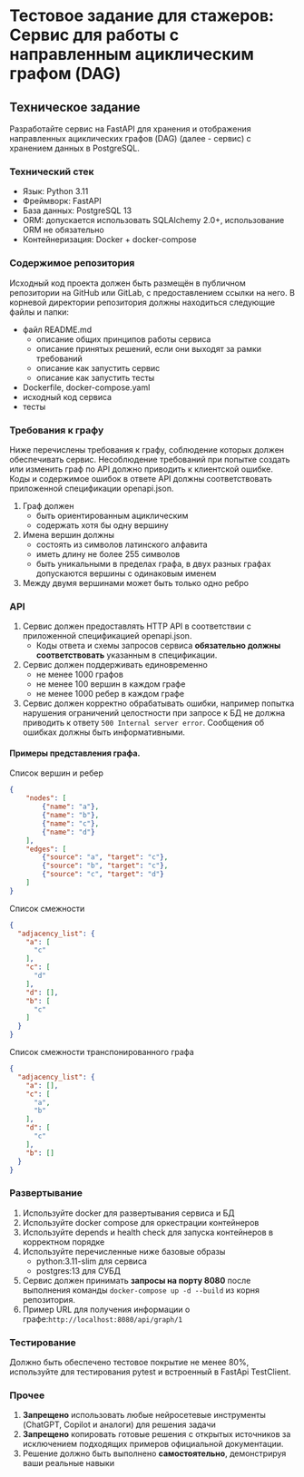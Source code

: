 # Тестовое задание для стажеров: Сервис для работы с направленным ациклическим графом (DAG)

## Техническое задание

Разработайте сервис на FastAPI для хранения и отображения направленных ациклических графов (DAG) (далее - сервис) с хранением данных в PostgreSQL.

### Технический стек

- Язык: Python 3.11
- Фреймворк: FastAPI
- База данных: PostgreSQL 13
- ORM: допускается использовать SQLAlchemy 2.0+, использование ORM не обязательно
- Контейнеризация: Docker + docker-compose

### Содержимое репозитория

Исходный код проекта должен быть размещён в публичном репозитории на GitHub или GitLab, с предоставлением ссылки на него.
В корневой директории репозитория должны находиться следующие файлы и папки:

- файл README.md
  - описание общих принципов работы сервиса
  - описание принятых решений, если они выходят за рамки требований
  - описание как запустить сервис
  - описание как запустить тесты
- Dockerfile, docker-compose.yaml
- исходный код сервиса
- тесты

### Требования к графу

Ниже перечислены требования к графу, соблюдение которых должен обеспечивать сервис.
Несоблюдение требований при попытке создать или изменить граф по API должно приводить к клиентской ошибке. 
Коды и содержимое ошибок в ответе API должны соответствовать приложенной спецификации openapi.json.

1. Граф должен 
   - быть ориентированным ациклическим 
   - содержать хотя бы одну вершину
2. Имена вершин должны
   - состоять из символов латинского алфавита
   - иметь длину не более 255 символов
   - быть уникальными в пределах графа, в двух разных графах допускаются вершины с одинаковым именем
3. Между двумя вершинами может быть только одно ребро

### API

1. Сервис должен предоставлять HTTP API в соответствии с приложенной спецификацией openapi.json. 
    - Коды ответа и схемы запросов сервиса **обязательно должны соответствовать** указанным в спецификации.
2. Сервис должен поддерживать единовременно
    - не менее 1000 графов
    - не менее 100 вершин в каждом графе
    - не менее 1000 ребер в каждом графе
3. Сервис должен корректно обрабатывать ошибки, например попытка нарушения ограничений целостности при запросе к БД
не должна приводить к ответу `500 Internal server error`.
Сообщения об ошибках должны быть информативными.

#### Примеры представления графа.

Список вершин и ребер
```json
{
    "nodes": [
        {"name": "a"},
        {"name": "b"},
        {"name": "c"},
        {"name": "d"}
    ],
    "edges": [
        {"source": "a", "target": "c"},
        {"source": "b", "target": "c"},
        {"source": "c", "target": "d"}
    ]
}
```

Список смежности
```json
{
  "adjacency_list": {
    "a": [
      "c"
    ],
    "c": [
      "d"
    ],
    "d": [],
    "b": [
      "c"
    ]
  }
}
```

Список смежности транспонированного графа
```json
{
  "adjacency_list": {
    "a": [],
    "c": [
      "a",
      "b"
    ],
    "d": [
      "c"
    ],
    "b": []
  }
}
```

### Развертывание

1. Используйте docker для развертывания сервиса и БД
2. Используйте docker compose для оркестрации контейнеров
3. Используйте depends и health check для запуска контейнеров в корректном порядке
4. Используйте перечисленные ниже базовые образы
   - python:3.11-slim для сервиса
   - postgres:13 для СУБД 
5. Сервис должен принимать **запросы на порту 8080** после выполнения команды `docker-compose up -d --build` из корня репозитория.
6. Пример URL для получения информации о графе:`http://localhost:8080/api/graph/1` 

### Тестирование

Должно быть обеспечено тестовое покрытие не менее 80%, используйте для тестирования pytest и встроенный в FastApi TestClient.

### Прочее

1. **Запрещено** использовать любые нейросетевые инструменты (ChatGPT, Copilot и аналоги) для решения задачи
2. **Запрещено** копировать готовые решения с открытых источников за исключением подходящих примеров официальной документации.
3. Решение должно быть выполнено **самостоятельно**, демонстрируя ваши реальные навыки
